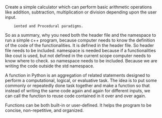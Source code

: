 Create a simple calculator which can perform basic arithmetic operations like addition, subtraction, multiplication or division depending upon the user input.


        iented and Procedural paradigms.

So as a summary, why you need both the header file and the namespace to run a simple c++ program, because computer needs to know the definition of the code of the functionalities. It is defined in the header file. So header file needs to be included. namespace is needed because if a functionalities like cout is used, but not defined in the current scope computer needs to know where to check. so namespace needs to be included. Because we are writing the code outside the std namespace.


A function in Python is an aggregation of related statements designed to perform a computational, logical, or evaluative task. The idea is to put some commonly or repeatedly done task together and make a function so that instead of writing the same code again and again for different inputs, we can call the function to reuse code contained in it over and over again. 

Functions can be both built-in or user-defined. It helps the program to be concise, non-repetitive, and organized.
